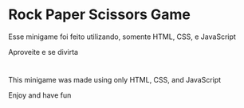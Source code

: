 # Rock Paper Scissors Game

Esse minigame foi feito utilizando, somente HTML, CSS, e JavaScript

Aproveite e se divirta
#
This minigame was made using only HTML, CSS, and JavaScript

Enjoy and have fun